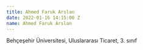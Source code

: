 ```yaml
---
title: Ahmed Faruk Arslan
date: 2022-01-16 14:15:00 Z
name: Ahmed Faruk Arslan
---
```


Behçeşehir Üniversitesi, Uluslararası Ticaret, 3. sınıf
